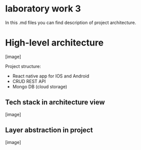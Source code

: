 # laboratory work 3

In this .md files you can find description of project architecture.

# High-level architecture

[image]

Project structure:

- React native app for IOS and Android
- CRUD REST API
- Mongo DB (cloud storage)

## Tech stack in architecture view

[image]

## Layer abstraction in project

[image]
